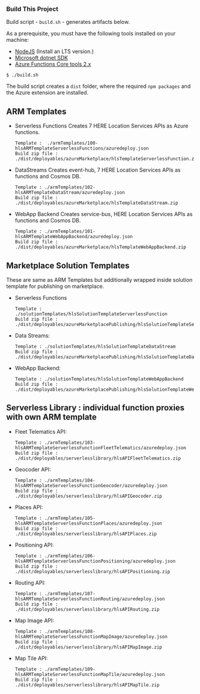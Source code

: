 ### Build This Project

Build script - `build.sh` -  generates artifacts below.

As a prerequisite, you must have the following tools installed on your machine:

* [NodeJS](https://nodejs.org) (Install an LTS version.)
* [Microsoft dotnet SDK](https://dotnet.microsoft.com/download)
* [Azure Functions Core tools 2.x](https://docs.microsoft.com/en-us/azure/azure-functions/functions-run-local)

`$ ./build.sh`

The build script creates a `dist` folder, where the required `npm packages` and the Azure extension are installed.

## ARM Templates
* Serverless Functions
    Creates 7 HERE Location Services APIs as Azure functions.
    ```
    Template :  ./armTemplates/100-hlsARMTemplateServerlessFunctions/azuredeploy.json
    Build zip file : ./dist/deployables/azureMarketplace/hlsTemplateServerlessFunction.zip
    ```
* DataStreams
    Creates event-hub, 7 HERE Location Services APIs as functions and Cosmos DB.
    ```
    Template : ./armTemplates/102-hlsARMTemplateDataStream/azuredeploy.json
    Build zip file : ./dist/deployables/azureMarketplace/hlsTemplateDataStream.zip
    ```
* WebApp Backend
    Creates service-bus, HERE Location Services APIs as functions and Cosmos DB.
    ```
    Template : ./armTemplates/101-hlsARMTemplateWebAppBackend/azuredeploy.json
    Build zip file : ./dist/deployables/azureMarketplace/hlsTemplateWebAppBackend.zip
    ```

## Marketplace Solution Templates

These are same as ARM Templates but additionally wrapped inside solution template for publishing on marketplace.

* Serverless Functions 
    ```
    Template : ./solutionTemplates/hlsSolutionTemplateServerlessFunction
    Build zip file : ./dist/deployables/azureMarketplacePublishing/hlsSolutionTemplateServerlessFunction.zip
    ```
* Data Streams:
    ```
    Template : ./solutionTemplates/hlsSolutionTemplateDataStream
    Build zip file : ./dist/deployables/azureMarketplacePublishing/hlsSolutionTemplateDataStream.zip
    ```
* WebApp Backend:
    ```
    Template : ./solutionTemplates/hlsSolutionTemplateWebAppBackend
    Build zip file : ./dist/deployables/azureMarketplacePublishing/hlsSolutionTemplateWebAppBackend.zip
    ```


## Serverless Library : individual function proxies with own ARM template

* Fleet Telematics API:
    ```
    Template : ./armTemplates/103-hlsARMTemplateServerlessFunctionFleetTelematics/azuredeploy.json
    Build zip file : ./dist/deployables/serverlesslibrary/hlsAPIFleetTelematics.zip
    ```
* Geocoder API: 
    ```
    Template : ./armTemplates/104-hlsARMTemplateServerlessFunctionGeocoder/azuredeploy.json
    Build zip file : ./dist/deployables/serverlesslibrary/hlsAPIGeocoder.zip
    ```
* Places API: 
    ```
    Template : ./armTemplates/105-hlsARMTemplateServerlessFunctionPlaces/azuredeploy.json
    Build zip file : ./dist/deployables/serverlesslibrary/hlsAPIPlaces.zip
    ```
* Positioning API: 
    ```
    Template : ./armTemplates/106-hlsARMTemplateServerlessFunctionPositioning/azuredeploy.json
    Build zip file : ./dist/deployables/serverlesslibrary/hlsAPIPositioning.zip
    ```
* Routing API: 
    ```
    Template : ./armTemplates/107-hlsARMTemplateServerlessFunctionRouting/azuredeploy.json
    Build zip file : ./dist/deployables/serverlesslibrary/hlsAPIRouting.zip
    ```
* Map Image API: 
    ```
    Template : ./armTemplates/108-hlsARMTemplateServerlessFunctionMapImage/azuredeploy.json
    Build zip file : ./dist/deployables/serverlesslibrary/hlsAPIMapImage.zip
    ```
* Map Tile API: 
    ```
    Template : ./armTemplates/109-hlsARMTemplateServerlessFunctionMapTile/azuredeploy.json
    Build zip file : ./dist/deployables/serverlesslibrary/hlsAPIMapTile.zip
    ```
